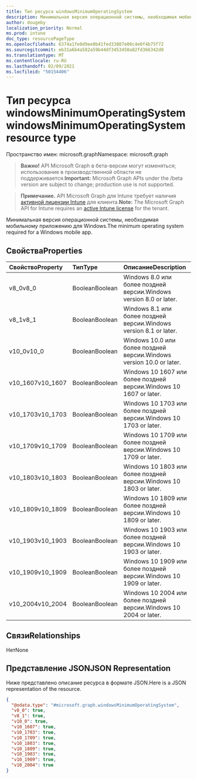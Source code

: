 ```yaml
---
title: Тип ресурса windowsMinimumOperatingSystem
description: Минимальная версия операционной системы, необходимая мобильному приложению для Windows.
author: dougeby
localization_priority: Normal
ms.prod: intune
doc_type: resourcePageType
ms.openlocfilehash: 6374a1fe0d9ee0b41fed33807e00c4e0f4b75f72
ms.sourcegitcommit: eb31a6b4a582a59b44df3453450a82fd366342d0
ms.translationtype: MT
ms.contentlocale: ru-RU
ms.lasthandoff: 02/09/2021
ms.locfileid: "50154406"
---
```

# <a name="windowsminimumoperatingsystem-resource-type"></a><span data-ttu-id="bfb3b-103">Тип ресурса windowsMinimumOperatingSystem</span><span class="sxs-lookup"><span data-stu-id="bfb3b-103">windowsMinimumOperatingSystem resource type</span></span>

<span data-ttu-id="bfb3b-104">Пространство имен: microsoft.graph</span><span class="sxs-lookup"><span data-stu-id="bfb3b-104">Namespace: microsoft.graph</span></span>

> <span data-ttu-id="bfb3b-105">**Важно!** API Microsoft Graph в бета-версии могут изменяться; использование в производственной области не поддерживается.</span><span class="sxs-lookup"><span data-stu-id="bfb3b-105">**Important:** Microsoft Graph APIs under the /beta version are subject to change; production use is not supported.</span></span>

> <span data-ttu-id="bfb3b-106">**Примечание.** API Microsoft Graph для Intune требует наличия [активной лицензии Intune](https://go.microsoft.com/fwlink/?linkid=839381) для клиента.</span><span class="sxs-lookup"><span data-stu-id="bfb3b-106">**Note:** The Microsoft Graph API for Intune requires an [active Intune license](https://go.microsoft.com/fwlink/?linkid=839381) for the tenant.</span></span>

<span data-ttu-id="bfb3b-107">Минимальная версия операционной системы, необходимая мобильному приложению для Windows.</span><span class="sxs-lookup"><span data-stu-id="bfb3b-107">The minimum operating system required for a Windows mobile app.</span></span>

## <a name="properties"></a><span data-ttu-id="bfb3b-108">Свойства</span><span class="sxs-lookup"><span data-stu-id="bfb3b-108">Properties</span></span>
|<span data-ttu-id="bfb3b-109">Свойство</span><span class="sxs-lookup"><span data-stu-id="bfb3b-109">Property</span></span>|<span data-ttu-id="bfb3b-110">Тип</span><span class="sxs-lookup"><span data-stu-id="bfb3b-110">Type</span></span>|<span data-ttu-id="bfb3b-111">Описание</span><span class="sxs-lookup"><span data-stu-id="bfb3b-111">Description</span></span>|
|:---|:---|:---|
|<span data-ttu-id="bfb3b-112">v8_0</span><span class="sxs-lookup"><span data-stu-id="bfb3b-112">v8_0</span></span>|<span data-ttu-id="bfb3b-113">Boolean</span><span class="sxs-lookup"><span data-stu-id="bfb3b-113">Boolean</span></span>|<span data-ttu-id="bfb3b-114">Windows 8.0 или более поздней версии.</span><span class="sxs-lookup"><span data-stu-id="bfb3b-114">Windows version 8.0 or later.</span></span>|
|<span data-ttu-id="bfb3b-115">v8_1</span><span class="sxs-lookup"><span data-stu-id="bfb3b-115">v8_1</span></span>|<span data-ttu-id="bfb3b-116">Boolean</span><span class="sxs-lookup"><span data-stu-id="bfb3b-116">Boolean</span></span>|<span data-ttu-id="bfb3b-117">Windows 8.1 или более поздней версии.</span><span class="sxs-lookup"><span data-stu-id="bfb3b-117">Windows version 8.1 or later.</span></span>|
|<span data-ttu-id="bfb3b-118">v10_0</span><span class="sxs-lookup"><span data-stu-id="bfb3b-118">v10_0</span></span>|<span data-ttu-id="bfb3b-119">Boolean</span><span class="sxs-lookup"><span data-stu-id="bfb3b-119">Boolean</span></span>|<span data-ttu-id="bfb3b-120">Windows 10.0 или более поздней версии.</span><span class="sxs-lookup"><span data-stu-id="bfb3b-120">Windows version 10.0 or later.</span></span>|
|<span data-ttu-id="bfb3b-121">v10_1607</span><span class="sxs-lookup"><span data-stu-id="bfb3b-121">v10_1607</span></span>|<span data-ttu-id="bfb3b-122">Boolean</span><span class="sxs-lookup"><span data-stu-id="bfb3b-122">Boolean</span></span>|<span data-ttu-id="bfb3b-123">Windows 10 1607 или более поздней версии.</span><span class="sxs-lookup"><span data-stu-id="bfb3b-123">Windows 10 1607 or later.</span></span>|
|<span data-ttu-id="bfb3b-124">v10_1703</span><span class="sxs-lookup"><span data-stu-id="bfb3b-124">v10_1703</span></span>|<span data-ttu-id="bfb3b-125">Boolean</span><span class="sxs-lookup"><span data-stu-id="bfb3b-125">Boolean</span></span>|<span data-ttu-id="bfb3b-126">Windows 10 1703 или более поздней версии.</span><span class="sxs-lookup"><span data-stu-id="bfb3b-126">Windows 10 1703 or later.</span></span>|
|<span data-ttu-id="bfb3b-127">v10_1709</span><span class="sxs-lookup"><span data-stu-id="bfb3b-127">v10_1709</span></span>|<span data-ttu-id="bfb3b-128">Boolean</span><span class="sxs-lookup"><span data-stu-id="bfb3b-128">Boolean</span></span>|<span data-ttu-id="bfb3b-129">Windows 10 1709 или более поздней версии.</span><span class="sxs-lookup"><span data-stu-id="bfb3b-129">Windows 10 1709 or later.</span></span>|
|<span data-ttu-id="bfb3b-130">v10_1803</span><span class="sxs-lookup"><span data-stu-id="bfb3b-130">v10_1803</span></span>|<span data-ttu-id="bfb3b-131">Boolean</span><span class="sxs-lookup"><span data-stu-id="bfb3b-131">Boolean</span></span>|<span data-ttu-id="bfb3b-132">Windows 10 1803 или более поздней версии.</span><span class="sxs-lookup"><span data-stu-id="bfb3b-132">Windows 10 1803 or later.</span></span>|
|<span data-ttu-id="bfb3b-133">v10_1809</span><span class="sxs-lookup"><span data-stu-id="bfb3b-133">v10_1809</span></span>|<span data-ttu-id="bfb3b-134">Boolean</span><span class="sxs-lookup"><span data-stu-id="bfb3b-134">Boolean</span></span>|<span data-ttu-id="bfb3b-135">Windows 10 1809 или более поздней версии.</span><span class="sxs-lookup"><span data-stu-id="bfb3b-135">Windows 10 1809 or later.</span></span>|
|<span data-ttu-id="bfb3b-136">v10_1903</span><span class="sxs-lookup"><span data-stu-id="bfb3b-136">v10_1903</span></span>|<span data-ttu-id="bfb3b-137">Boolean</span><span class="sxs-lookup"><span data-stu-id="bfb3b-137">Boolean</span></span>|<span data-ttu-id="bfb3b-138">Windows 10 1903 или более поздней версии.</span><span class="sxs-lookup"><span data-stu-id="bfb3b-138">Windows 10 1903 or later.</span></span>|
|<span data-ttu-id="bfb3b-139">v10_1909</span><span class="sxs-lookup"><span data-stu-id="bfb3b-139">v10_1909</span></span>|<span data-ttu-id="bfb3b-140">Boolean</span><span class="sxs-lookup"><span data-stu-id="bfb3b-140">Boolean</span></span>|<span data-ttu-id="bfb3b-141">Windows 10 1909 или более поздней версии.</span><span class="sxs-lookup"><span data-stu-id="bfb3b-141">Windows 10 1909 or later.</span></span>|
|<span data-ttu-id="bfb3b-142">v10_2004</span><span class="sxs-lookup"><span data-stu-id="bfb3b-142">v10_2004</span></span>|<span data-ttu-id="bfb3b-143">Boolean</span><span class="sxs-lookup"><span data-stu-id="bfb3b-143">Boolean</span></span>|<span data-ttu-id="bfb3b-144">Windows 10 2004 или более поздней версии.</span><span class="sxs-lookup"><span data-stu-id="bfb3b-144">Windows 10 2004 or later.</span></span>|

## <a name="relationships"></a><span data-ttu-id="bfb3b-145">Связи</span><span class="sxs-lookup"><span data-stu-id="bfb3b-145">Relationships</span></span>
<span data-ttu-id="bfb3b-146">Нет</span><span class="sxs-lookup"><span data-stu-id="bfb3b-146">None</span></span>

## <a name="json-representation"></a><span data-ttu-id="bfb3b-147">Представление JSON</span><span class="sxs-lookup"><span data-stu-id="bfb3b-147">JSON Representation</span></span>
<span data-ttu-id="bfb3b-148">Ниже представлено описание ресурса в формате JSON.</span><span class="sxs-lookup"><span data-stu-id="bfb3b-148">Here is a JSON representation of the resource.</span></span>
<!-- {
  "blockType": "resource",
  "@odata.type": "microsoft.graph.windowsMinimumOperatingSystem"
}
-->
``` json
{
  "@odata.type": "#microsoft.graph.windowsMinimumOperatingSystem",
  "v8_0": true,
  "v8_1": true,
  "v10_0": true,
  "v10_1607": true,
  "v10_1703": true,
  "v10_1709": true,
  "v10_1803": true,
  "v10_1809": true,
  "v10_1903": true,
  "v10_1909": true,
  "v10_2004": true
}
```




